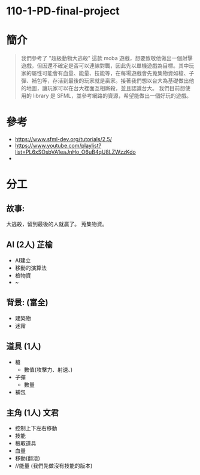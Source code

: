 # 110-1-PD-final-project
# 簡介
>我們參考了 "超級動物大逃殺" 這款 moba 遊戲，想要致敬他做出一個射擊遊戲，但因還不確定是否可以連線對戰，因此先以單機遊戲為目標。其中玩家的屬性可能會有血量、能量、技能等，在每場遊戲會先蒐集物資如槍、子彈、補包等，存活到最後的玩家就是贏家。接著我們想以台大為基礎做出他的地圖，讓玩家可以在台大裡面互相廝殺，並且認識台大。
我們目前想使用的 library 是 SFML，並參考網路的資源，希望能做出一個好玩的遊戲。
# 參考
- https://www.sfml-dev.org/tutorials/2.5/
- https://www.youtube.com/playlist?list=PL6xSOsbVA1eaJnHo_O6uB4qU8LZWzzKdo
- 

# 分工
## 故事:
大逃殺，留到最後的人就贏了。
蒐集物資。

## AI (2人) 芷榆
- AI建立
- 移動的演算法
- 檢物資
- ~

## 背景: (富全)
- 建築物
- 迷霧

## 道具 (1人)
- 槍
  - 數值(攻擊力、射速、)
- 子彈
  - 數量
- 補包

## 主角 (1人) 文君
- 控制上下左右移動
- 技能
- 檢取道具
- 血量
- 移動(翻滾)
- //能量 (我們先做沒有技能的版本)
